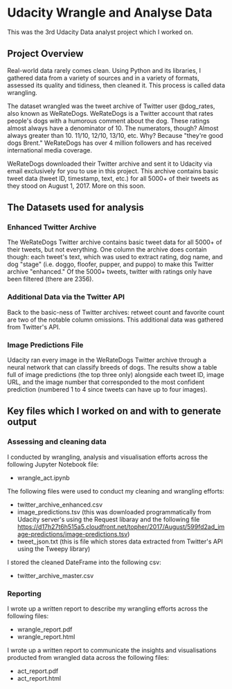 # Udacity Wrangle and Analyse Data

This was the 3rd Udacity Data analyst project which I worked on. 

## Project Overview

Real-world data rarely comes clean. Using Python and its libraries, I gathered data from a variety of sources and in a variety of formats, assessed its quality and tidiness, then cleaned it. This process is called data wrangling.

The dataset wrangled was the tweet archive of Twitter user @dog_rates, also known as WeRateDogs. WeRateDogs is a Twitter account that rates people's dogs with a humorous comment about the dog. These ratings almost always have a denominator of 10. The numerators, though? Almost always greater than 10. 11/10, 12/10, 13/10, etc. Why? Because "they're good dogs Brent." WeRateDogs has over 4 million followers and has received international media coverage.

WeRateDogs downloaded their Twitter archive and sent it to Udacity via email exclusively for you to use in this project. This archive contains basic tweet data (tweet ID, timestamp, text, etc.) for all 5000+ of their tweets as they stood on August 1, 2017. More on this soon.

## The Datasets used for analysis

### Enhanced Twitter Archive

The WeRateDogs Twitter archive contains basic tweet data for all 5000+ of their tweets, but not everything. One column the archive does contain though: each tweet's text, which was used to extract rating, dog name, and dog "stage" (i.e. doggo, floofer, pupper, and puppo) to make this Twitter archive "enhanced." Of the 5000+ tweets, twitter with ratings only have been filtered (there are 2356).

### Additional Data via the Twitter API

Back to the basic-ness of Twitter archives: retweet count and favorite count are two of the notable column omissions. This additional data was gathered from Twitter's API.

### Image Predictions File

Udacity ran every image in the WeRateDogs Twitter archive through a neural network that can classify breeds of dogs. The results show a table full of image predictions (the top three only) alongside each tweet ID, image URL, and the image number that corresponded to the most confident prediction (numbered 1 to 4 since tweets can have up to four images).

## Key files which I worked on and with to generate output

### Assessing and cleaning data

I conducted by wrangling, analysis and visualisation efforts across the following Jupyter Notebook file:

 - wrangle_act.ipynb
 
The following files were used to conduct my cleaning and wrangling efforts:

 - twitter_archive_enhanced.csv
 - image_predictions.tsv (this was downloaded programmatically from Udacity server's using the Request libaray and the following file https://d17h27t6h515a5.cloudfront.net/topher/2017/August/599fd2ad_image-predictions/image-predictions.tsv)
 - tweet_json.txt (this is file which stores data extracted from Twitter's API using the Tweepy library)

I stored the cleaned DateFrame into the following csv:

- twitter_archive_master.csv

### Reporting

I wrote up a written report to describe my wrangling efforts across the following files:

 - wrangle_report.pdf
 - wrangle_report.html

I wrote up a written report to communicate the insights and visualisations producted from wrangled data across the following files:

 - act_report.pdf
 - act_report.html



